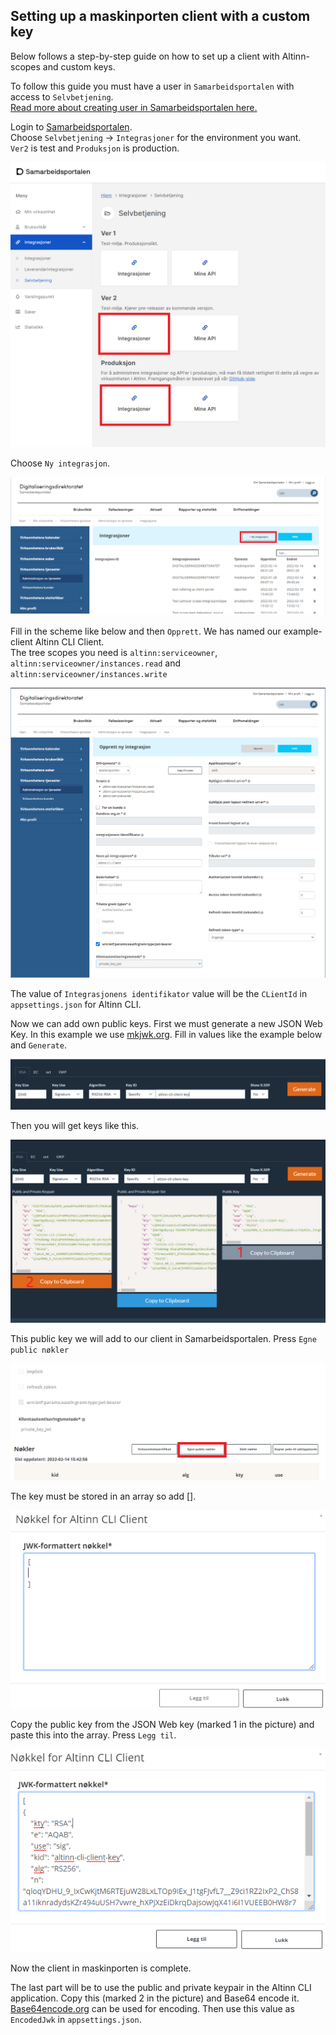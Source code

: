 ## Setting up a maskinporten client with a custom key
Below follows a step-by-step guide on how to set up a client with Altinn-scopes and custom keys.  

To follow this guide you must have a user in `Samarbeidsportalen` with access to `Selvbetjening`.  
[Read more about creating user in Samarbeidsportalen here.](https://docs.digdir.no/docs/Maskinporten/maskinporten_sjolvbetjening_web#opprette-bruker)

Login to [Samarbeidsportalen](https://samarbeid.digdir.no/).  
Choose `Selvbetjening` -> `Integrasjoner` for the environment you want.  
`Ver2` is test and `Produksjon` is production.

!["Samarbeidsportalen"](selvbetjening.png "Samarbeidsportalen")

Choose `Ny integrasjon`. 

!["New integration"](integrasjon_ny.png "New integration")

Fill in the scheme like below and then `Opprett`. We has named our example-client Altinn CLI Client.  
The tree scopes you need is `altinn:serviceowner`, `altinn:serviceowner/instances.read` and `altinn:serviceowner/instances.write`

!["Add values for integration"](integrasjon_utfylling.png "Add values for integration")

The value of `Integrasjonens identifikator` value will be the `CLientId` in `appsettings.json` for Altinn CLI.

Now we can add own public keys. First we must generate a new JSON Web Key.
In this example we use [mkjwk.org](https://mkjwk.org/).
Fill in values like the example below and `Generate`.

!["New JWK"](jwk_ny.png "New JWK")

Then you will get keys like this.

!["The JWK"](jwk.png "The JWK")

This public key we will add to our client in Samarbeidsportalen.
Press `Egne public nøkler`

!["Own public keys"](public_nokler.png "Own public keys")

The key must be stored in an array so add [].

!["Add array"](nokkel_1.png "Add array")

Copy the public key from the JSON Web key (marked 1 in the picture) and paste this into the array. Press `Legg til`.

!["Add public key"](nokkel_2.png "Add public key")

Now the client in maskinporten is complete.

The last part will be to use the public and private keypair in the Altinn CLI application.
Copy this (marked 2 in the picture) and Base64 encode it. [Base64encode.org](https://www.base64encode.org/) can be used for encoding. 
Then use this value as `EncodedJwk` in `appsettings.json`. 
